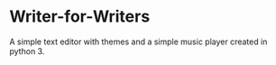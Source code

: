 # Writer-for-Writers
A simple text editor with themes and a simple music player created in python 3.
